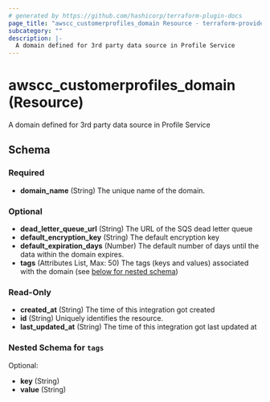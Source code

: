 ```yaml
---
# generated by https://github.com/hashicorp/terraform-plugin-docs
page_title: "awscc_customerprofiles_domain Resource - terraform-provider-awscc"
subcategory: ""
description: |-
  A domain defined for 3rd party data source in Profile Service
---
```


# awscc_customerprofiles_domain (Resource)

A domain defined for 3rd party data source in Profile Service



<!-- schema generated by tfplugindocs -->
## Schema

### Required

- **domain_name** (String) The unique name of the domain.

### Optional

- **dead_letter_queue_url** (String) The URL of the SQS dead letter queue
- **default_encryption_key** (String) The default encryption key
- **default_expiration_days** (Number) The default number of days until the data within the domain expires.
- **tags** (Attributes List, Max: 50) The tags (keys and values) associated with the domain (see [below for nested schema](#nestedatt--tags))

### Read-Only

- **created_at** (String) The time of this integration got created
- **id** (String) Uniquely identifies the resource.
- **last_updated_at** (String) The time of this integration got last updated at

<a id="nestedatt--tags"></a>
### Nested Schema for `tags`

Optional:

- **key** (String)
- **value** (String)


